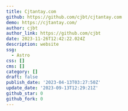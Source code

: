 ```yaml
---
title: Cjtantay.com
github: https://github.com/cjbt/cjtantay.com
demo: https://cjtantay.com/
author: cjbt
author_link: https://github.com/cjbt
date: 2023-11-26T12:42:22.024Z
description: website
ssg:
  - Astro
css: []
cms: []
category: []
draft: false
publish_date: '2023-04-13T03:27:50Z'
update_date: '2023-09-13T12:29:21Z'
github_star: 0
github_fork: 0
---
```

